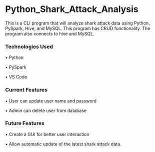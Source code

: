 # Python_Shark_Attack_Analysis

This is a CLI program that will analyze shark attack data using Python, PySpark,  Hive, and MySQL. This program has CRUD functionality. The program also connects to hive and MySQL.

### Technologies Used
  •	Python
  
  •	PySpark
  
  •	VS Code
  
### Current Features

  •	User can update user name and password
  
  •	Admin can delete user from database
  
### Future Features

  • Create a GUI for better user interaction

  •	Allow automatic update of the latest shark attack data.
